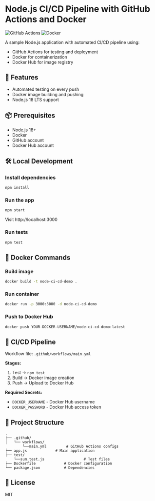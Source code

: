 # Node.js CI/CD Pipeline with GitHub Actions and Docker

![GitHub Actions](https://img.shields.io/github/actions/workflow/status/lokesh-matha/nodejs-demo-app/main.yml?label=CI%2FCD)
![Docker](https://img.shields.io/docker/pulls/lokeshmatha/node-ci-cd-demo)

A sample Node.js application with automated CI/CD pipeline using:
- GitHub Actions for testing and deployment
- Docker for containerization
- Docker Hub for image registry

## 🚀 Features
- Automated testing on every push
- Docker image building and pushing
- Node.js 18 LTS support

## 📦 Prerequisites
- Node.js 18+
- Docker
- GitHub account
- Docker Hub account

## 🛠️ Local Development

### Install dependencies
```bash
npm install
```

### Run the app
```bash
npm start
```
Visit http://localhost:3000

### Run tests
```bash
npm test
```

## 🐳 Docker Commands

### Build image
```bash
docker build -t node-ci-cd-demo .
```

### Run container
```bash
docker run -p 3000:3000 -d node-ci-cd-demo
```

### Push to Docker Hub
```bash
docker push YOUR-DOCKER-USERNAME/node-ci-cd-demo:latest
```

## 🔧 CI/CD Pipeline
Workflow file: `.github/workflows/main.yml`

**Stages:**
1. Test → `npm test`
2. Build → Docker image creation
3. Push → Upload to Docker Hub

**Required Secrets:**
- `DOCKER_USERNAME` - Docker Hub username
- `DOCKER_PASSWORD` - Docker Hub access token

## 📂 Project Structure
```
.
├── .github/
│   └── workflows/
        └──main.yml         # GitHub Actions configs
├── app.js             # Main application
├── test/
    └──sum.test.js                  # Test files
├── Dockerfile             # Docker configuration
└── package.json           # Dependencies
```

## 📜 License
MIT
